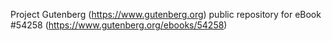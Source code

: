 Project Gutenberg (https://www.gutenberg.org) public repository for
eBook #54258 (https://www.gutenberg.org/ebooks/54258)
